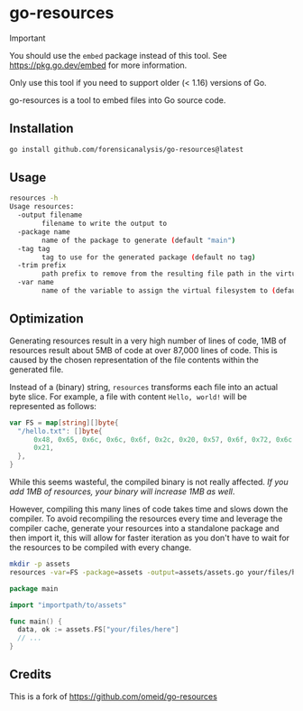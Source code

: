 # go-resources

> [!IMPORTANT]  
> You should use the `embed` package instead of this tool.
> See https://pkg.go.dev/embed for more information.
>
> Only use this tool if you need to support older (< 1.16) versions of Go.

go-resources is a tool to embed files into Go source code.

## Installation

```sh
go install github.com/forensicanalysis/go-resources@latest
```

## Usage

```sh
resources -h
Usage resources:
  -output filename
        filename to write the output to
  -package name
        name of the package to generate (default "main")
  -tag tag
        tag to use for the generated package (default no tag)
  -trim prefix
        path prefix to remove from the resulting file path in the virtual filesystem
  -var name
        name of the variable to assign the virtual filesystem to (default "FS")
```

## Optimization

Generating resources result in a very high number of lines of code, 1MB
of resources result about 5MB of code at over 87,000 lines of code. This
is caused by the chosen representation of the file contents within the
generated file.

Instead of a (binary) string, `resources` transforms each file into an
actual byte slice. For example, a file with content `Hello, world!` will
be represented as follows:

``` go
var FS = map[string][]byte{
  "/hello.txt": []byte{
      0x48, 0x65, 0x6c, 0x6c, 0x6f, 0x2c, 0x20, 0x57, 0x6f, 0x72, 0x6c, 0x64,
      0x21,
  },
}
```

While this seems wasteful, the compiled binary is not really affected.
_If you add 1MB of resources, your binary will increase 1MB as well_.

However, compiling this many lines of code takes time and slows down the
compiler. To avoid recompiling the resources every time and leverage the
compiler cache, generate your resources into a standalone package and
then import it, this will allow for faster iteration as you don't have
to wait for the resources to be compiled with every change.

``` sh
mkdir -p assets
resources -var=FS -package=assets -output=assets/assets.go your/files/here
```

``` go
package main

import "importpath/to/assets"

func main() {
  data, ok := assets.FS["your/files/here"]
  // ...
}
```

## Credits

This is a fork of https://github.com/omeid/go-resources
